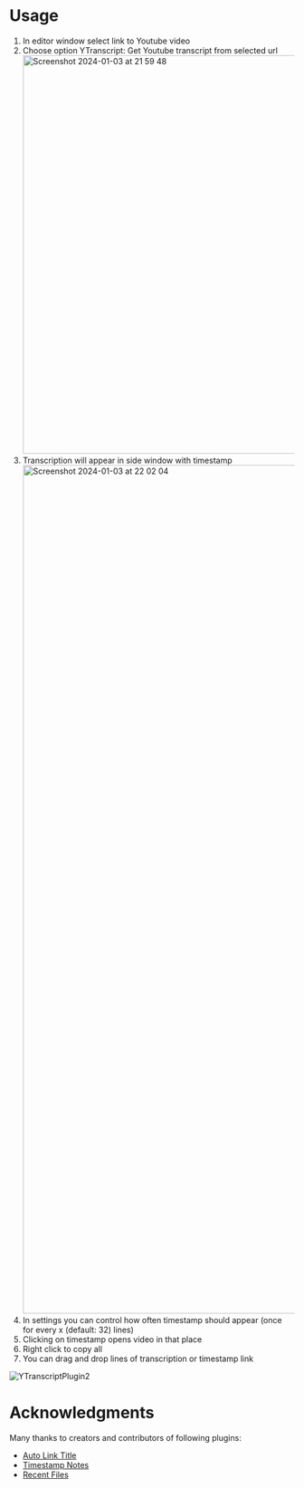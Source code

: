 # Usage

1. In editor window select link to Youtube video
2. Choose option YTranscript: Get Youtube transcript from selected url <img width="704" alt="Screenshot 2024-01-03 at 21 59 48" src="https://github.com/lstrzepek/obsidian-yt-transcript/assets/185352/9a0d7fd5-f830-408c-b7d8-73840e7e2d1b">
3. Transcription will appear in side window with timestamp <img width="1499" alt="Screenshot 2024-01-03 at 22 02 04" src="https://github.com/lstrzepek/obsidian-yt-transcript/assets/185352/1412b043-ffe0-4f56-a448-307afbba1bb7">
4. In settings you can control how often timestamp should appear (once for every x (default: 32) lines)
5. Clicking on timestamp opens video in that place
6. Right click to copy all
7. You can drag and drop lines of transcription or timestamp link

![YTranscriptPlugin2](https://user-images.githubusercontent.com/185352/212565518-3afc897a-84f1-479c-b588-cd35dd8b6cd3.gif)

# Acknowledgments

Many thanks to creators and contributors of following plugins:

-   [Auto Link Title](https://github.com/zolrath/obsidian-auto-link-title)
-   [Timestamp Notes](https://github.com/juliang22/ObsidianTimestampNotes)
-   [Recent Files](https://github.com/tgrosinger/recent-files-obsidian)
